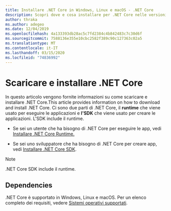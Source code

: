 ```yaml
---
title: Installare .NET Core in Windows, Linux e macOS - .NET Core
description: Scopri dove e cosa installare per .NET Core nelle versioni Windows, Linux e macOS. Scopri le dipendenze necessarie per sviluppare, distribuire ed eseguire app .NET Core.
author: thraka
ms.author: adegeo
ms.date: 12/04/2019
ms.openlocfilehash: 4a133393db28ac5c7fd2384c4b842483c7c30d6f
ms.sourcegitcommit: 7588136e355e10cbc2582f389c90c127363c02a5
ms.translationtype: MT
ms.contentlocale: it-IT
ms.lasthandoff: 03/15/2020
ms.locfileid: "74836992"
---
```

# <a name="download-and-install-net-core"></a>Scaricare e installare .NET Core

In questo articolo vengono fornite informazioni su come scaricare e installare .NET Core.This article provides information on how to download and install .NET Core. Ci sono due parti di .NET Core, il **runtime** che viene usato per eseguire le applicazioni e **l'SDK** che viene usato per creare le applicazioni. L'SDK include il runtime.

- Se sei un utente che ha bisogno di .NET Core per eseguire le app, vedi [Installare .NET Core Runtime.](runtime.md)

- Se sei uno sviluppatore che ha bisogno di .NET Core per creare app, vedi [Installare .NET Core SDK](sdk.md).

> [!NOTE]
> .NET Core SDK include il runtime.

## <a name="dependencies"></a>Dependencies

.NET Core è supportato in Windows, Linux e macOS. Per un elenco completo dei requisiti, vedere [Sistemi operativi supportati](dependencies.md).
